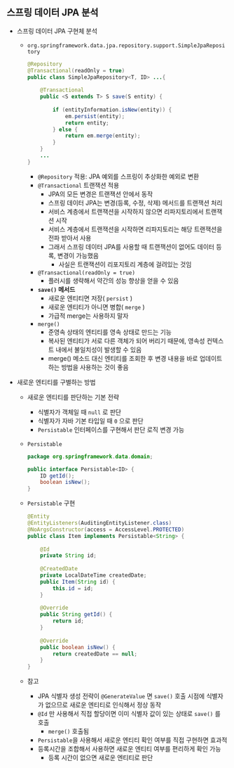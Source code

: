 ## 스프링 데이터 JPA 분석

- 스프링 데이터 JPA 구현체 분석

  - `org.springframework.data.jpa.repository.support.SimpleJpaRepository`

    ```java
    @Repository
    @Transactional(readOnly = true)
    public class SimpleJpaRepository<T, ID> ...{
        
        @Transactional
        public <S extends T> S save(S entity) {
            
            if (entityInformation.isNew(entity)) {
                em.persist(entity);
                return entity;
            } else {
                return em.merge(entity);
            }
        }
        ...
    }
    ```

    - `@Repository` 적용: JPA 예외를 스프링이 추상화한 예외로 변환
    - `@Transactional` 트랜잭션 적용
      - JPA의 모든 변경은 트랜잭션 안에서 동작
      - 스프링 데이터 JPA는 변경(등록, 수정, 삭제) 메서드를 트랜잭션 처리
      - 서비스 계층에서 트랜잭션을 시작하지 않으면 리파지토리에서 트랜잭션 시작
      - 서비스 계층에서 트랜잭션을 시작하면 리파지토리는 해당 트랜잭션을 전파 받아서 사용
      - 그래서 스프링 데이터 JPA를 사용할 때 트랜잭션이 없어도 데이터 등록, 변경이 가능했음
        - 사실은 트랜잭션이 리포지토리 계층에 걸려있는 것임
    - `@Transactional(readOnly = true)`
      - 플러시를 생략해서 약간의 성능 향상을 얻을 수 있음
    - **`save()` 메서드**
      - 새로운 엔티티면 저장( `persist` )
      - 새로운 엔티티가 아니면 병합( `merge` )
      - 가급적 merge는 사용하지 말자
    - `merge()`
      - 준영속 상태의 엔티티를 영속 상태로 만드는 기능
      - 복사된 엔티티가 서로 다른 객체가 되어 버리기 때문에, 영속성 컨텍스트 내에서 불일치성이 발생할 수 있음
      - merge() 메소드 대신 엔티티를 조회한 후 변경 내용을 바로 업데이트하는 방법을 사용하는 것이 좋음



- 새로운 엔티티를 구별하는 방법

  - 새로운 엔티티를 판단하는 기본 전략

    - 식별자가 객체일 때 `null` 로 판단
    - 식별자가 자바 기본 타입일 때 `0` 으로 판단
    - `Persistable` 인터페이스를 구현해서 판단 로직 변경 가능

  - `Persistable`

    ```java
    package org.springframework.data.domain;
    
    public interface Persistable<ID> {
        ID getId();
        boolean isNew();
    }
    ```

  - `Persistable` 구현

    ```java
    @Entity
    @EntityListeners(AuditingEntityListener.class)
    @NoArgsConstructor(access = AccessLevel.PROTECTED)
    public class Item implements Persistable<String> {
        
        @Id
        private String id;
        
        @CreatedDate
        private LocalDateTime createdDate;
        public Item(String id) {
            this.id = id;
        }
        
        @Override
        public String getId() {
            return id;
        }
        
        @Override
        public boolean isNew() {
            return createdDate == null;
        }
    }
    ```

  - 참고
    - JPA 식별자 생성 전략이 `@GenerateValue` 면 `save()` 호출 시점에 식별자가 없으므로 새로운 엔티티로 인식해서 정상 동작
    - `@Id` 만 사용해서 직접 할당이면 이미 식별자 값이 있는 상태로 `save()` 를 호출
      - `merge()` 호출됨
    - `Persistable`을 사용해서 새로운 엔티티 확인 여부를 직접 구현하면 효과적
    - 등록시간을 조합해서 사용하면 새로운 엔티티 여부를 편리하게 확인 가능
      - 등록 시간이 없으면 새로운 엔티티로 판단